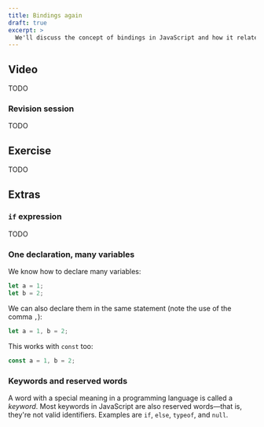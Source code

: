 ```yaml
---
title: Bindings again
draft: true
excerpt: >
  We'll discuss the concept of bindings in JavaScript and how it relates to variables and objects.
---
```


## Video

TODO

### Revision session

TODO

## Exercise

TODO

## Extras

### `if` expression

TODO

### One declaration, many variables

We know how to declare many variables:

```js
let a = 1;
let b = 2;
```

We can also declare them in the same statement (note the use of the comma `,`):

```js
let a = 1, b = 2;
```

This works with `const` too:

```js
const a = 1, b = 2;
```

### Keywords and reserved words

A word with a special meaning in a programming language is called a <i>keyword</i>. Most keywords in JavaScript are also reserved words&mdash;that is, they're not valid identifiers. Examples are `if`, `else`, `typeof`, and `null`.
